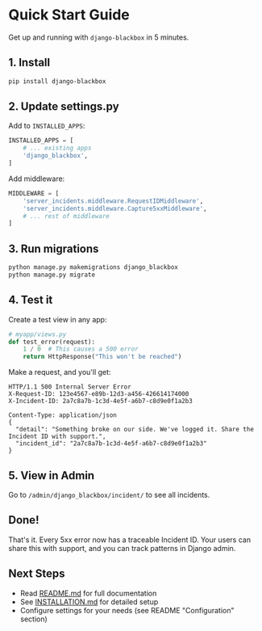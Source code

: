 # Quick Start Guide

Get up and running with `django-blackbox` in 5 minutes.

## 1. Install

```bash
pip install django-blackbox
```

## 2. Update settings.py

Add to `INSTALLED_APPS`:

```python
INSTALLED_APPS = [
    # ... existing apps
    'django_blackbox',
]
```

Add middleware:

```python
MIDDLEWARE = [
    'server_incidents.middleware.RequestIDMiddleware',
    'server_incidents.middleware.Capture5xxMiddleware',
    # ... rest of middleware
]
```

## 3. Run migrations

```bash
python manage.py makemigrations django_blackbox
python manage.py migrate
```

## 4. Test it

Create a test view in any app:

```python
# myapp/views.py
def test_error(request):
    1 / 0  # This causes a 500 error
    return HttpResponse("This won't be reached")
```

Make a request, and you'll get:

```
HTTP/1.1 500 Internal Server Error
X-Request-ID: 123e4567-e89b-12d3-a456-426614174000
X-Incident-ID: 2a7c8a7b-1c3d-4e5f-a6b7-c8d9e0f1a2b3

Content-Type: application/json
{
  "detail": "Something broke on our side. We've logged it. Share the Incident ID with support.",
  "incident_id": "2a7c8a7b-1c3d-4e5f-a6b7-c8d9e0f1a2b3"
}
```

## 5. View in Admin

Go to `/admin/django_blackbox/incident/` to see all incidents.

## Done!

That's it. Every 5xx error now has a traceable Incident ID. Your users can share this with support, and you can track patterns in Django admin.

## Next Steps

- Read [README.md](README.md) for full documentation
- See [INSTALLATION.md](INSTALLATION.md) for detailed setup
- Configure settings for your needs (see README "Configuration" section)

